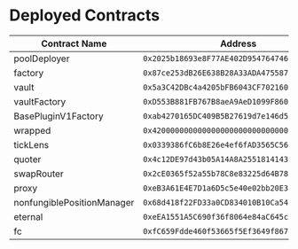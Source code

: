 # Deployed Contracts

| Contract Name | Address |
|---------------|---------|
| poolDeployer | `0x2025b18693e8F77AE402D9547647460b897BF503` |
| factory | `0x87ce253dB26E638B28A33ADA47558711CA2c6034` |
| vault | `0x5a3C42DBc4a4205bFB6043CF702160411BE37AB3` |
| vaultFactory | `0xD553B881FB767B8aeA9AeD1099F8603EA4A277Ba` |
| BasePluginV1Factory | `0xab4270165DC409B5B27619d7e146d5da85ADF364` |
| wrapped | `0x4200000000000000000000000000000000000023` |
| tickLens | `0x0339386fC6b8E26e4ef6fAD3565C5641d2F53Ce6` |
| quoter | `0x4c12DE97d43b05A14A8A25518141432A60b47945` |
| swapRouter | `0x2cE0365f52a55b78C8e83225d64B78Ec2e02ABaf` |
| proxy | `0xeB3A61E4E7D1a6D5c5e40e02bb20E372d1027483` |
| nonfungiblePositionManager | `0x68d418f22FD33a0CD834010B10Ca54d56d21eEd1` |
| eternal | `0xeEA1551A5C690f36f8064e84aC645cAaE69D1221` |
| fc | `0xfC659Fdde460f53665f5Ef3649f867ED2Ba2D920` |
